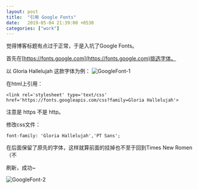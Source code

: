 ```yaml
---
layout: post
title:  "引用 Google Fonts"
date:   2019-05-04 21:39:00 +0530
categories: ["work"]
---
```


觉得博客标题有点过于正常，于是入坑了Google Fonts。

首先在[https://fonts.google.com](https://fonts.google.com)挑选字体。

以 Gloria Hallelujah 这款字体为例：
![GoogleFont-1]({{site.url}}/pic/GoogleFont-1.png)

在html上引用：
```
<link rel='stylesheet' type='text/css' href='https://fonts.googleapis.com/css?family=Gloria Hallelujah'>
```

注意是 https 不是 http。

修改css文件：
```
font-family: 'Gloria Hallelujah','PT Sans';
```
在后面保留了原先的字体，这样就算前面的挂掉也不至于回到Times New Romen（不

刷新，成功~

![GoogleFont-2]({{site.url}}/pic/GoogleFont-2.png)